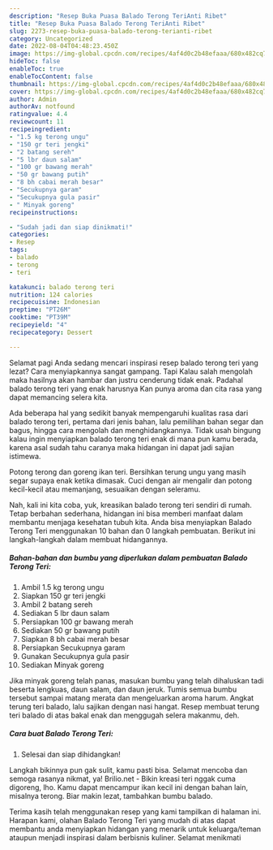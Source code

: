 ```yaml
---
description: "Resep Buka Puasa Balado Terong TeriAnti Ribet"
title: "Resep Buka Puasa Balado Terong TeriAnti Ribet"
slug: 2273-resep-buka-puasa-balado-terong-terianti-ribet
category: Uncategorized
date: 2022-08-04T04:48:23.450Z
image: https://img-global.cpcdn.com/recipes/4af4d0c2b48efaaa/680x482cq70/balado-terong-teri-foto-resep-utama.jpg
hideToc: false
enableToc: true
enableTocContent: false
thumbnail: https://img-global.cpcdn.com/recipes/4af4d0c2b48efaaa/680x482cq70/balado-terong-teri-foto-resep-utama.jpg
cover: https://img-global.cpcdn.com/recipes/4af4d0c2b48efaaa/680x482cq70/balado-terong-teri-foto-resep-utama.jpg
author: Admin
authorAv: notfound
ratingvalue: 4.4
reviewcount: 11
recipeingredient:
- "1.5 kg terong ungu"
- "150 gr teri jengki"
- "2 batang sereh"
- "5 lbr daun salam"
- "100 gr bawang merah"
- "50 gr bawang putih"
- "8 bh cabai merah besar"
- "Secukupnya garam"
- "Secukupnya gula pasir"
- " Minyak goreng"
recipeinstructions:

- "Sudah jadi dan siap dinikmati!"
categories:
- Resep
tags:
- balado
- terong
- teri

katakunci: balado terong teri 
nutrition: 124 calories
recipecuisine: Indonesian
preptime: "PT26M"
cooktime: "PT39M"
recipeyield: "4"
recipecategory: Dessert

---
```



Selamat pagi Anda sedang mencari inspirasi resep balado terong teri yang lezat? Cara menyiapkannya sangat gampang. Tapi Kalau salah mengolah maka hasilnya akan hambar dan justru cenderung tidak enak. Padahal balado terong teri yang enak harusnya Kan punya aroma dan cita rasa yang dapat memancing selera kita.


Ada beberapa hal yang sedikit banyak mempengaruhi kualitas rasa dari balado terong teri, pertama dari jenis bahan, lalu pemilihan bahan segar dan bagus, hingga cara mengolah dan menghidangkannya. Tidak usah bingung kalau ingin menyiapkan balado terong teri enak di mana pun kamu berada, karena asal sudah tahu caranya maka hidangan ini dapat jadi sajian istimewa.

Potong terong dan goreng ikan teri. Bersihkan terung ungu yang masih segar supaya enak ketika dimasak. Cuci dengan air mengalir dan potong kecil-kecil atau memanjang, sesuaikan dengan seleramu.


Nah, kali ini kita coba, yuk, kreasikan balado terong teri sendiri di rumah. Tetap berbahan sederhana, hidangan ini bisa memberi manfaat dalam membantu menjaga kesehatan tubuh kita. Anda bisa menyiapkan Balado Terong Teri menggunakan 10 bahan dan 0 langkah pembuatan. Berikut ini langkah-langkah dalam membuat hidangannya.

<!--inarticleads1-->

##### Bahan-bahan dan bumbu yang diperlukan dalam pembuatan Balado Terong Teri:

1. Ambil 1.5 kg terong ungu
1. Siapkan 150 gr teri jengki
1. Ambil 2 batang sereh
1. Sediakan 5 lbr daun salam
1. Persiapkan 100 gr bawang merah
1. Sediakan 50 gr bawang putih
1. Siapkan 8 bh cabai merah besar
1. Persiapkan Secukupnya garam
1. Gunakan Secukupnya gula pasir
1. Sediakan  Minyak goreng


Jika minyak goreng telah panas, masukan bumbu yang telah dihaluskan tadi beserta lengkuas, daun salam, dan daun jeruk. Tumis semua bumbu tersebut sampai matang merata dan mengeluarkan aroma harum. Angkat terung teri balado, lalu sajikan dengan nasi hangat. Resep membuat terung teri balado di atas bakal enak dan menggugah selera makanmu, deh. 

<!--inarticleads2-->

##### Cara buat Balado Terong Teri:


1. Selesai dan siap dihidangkan!

Langkah bikinnya pun gak sulit, kamu pasti bisa. Selamat mencoba dan semoga rasanya nikmat, ya! Brilio.net - Bikin kreasi teri nggak cuma digoreng, lho. Kamu dapat mencampur ikan kecil ini dengan bahan lain, misalnya terong. Biar makin lezat, tambahkan bumbu balado. 

Terima kasih telah menggunakan resep yang kami tampilkan di halaman ini. Harapan kami, olahan Balado Terong Teri yang mudah di atas dapat membantu anda menyiapkan hidangan yang menarik untuk keluarga/teman ataupun menjadi inspirasi dalam berbisnis kuliner. Selamat menikmati
